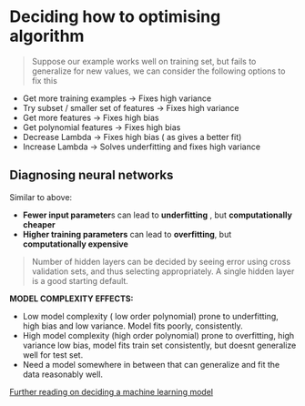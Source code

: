 # Deciding how to optimising algorithm

> Suppose our example works well on training set, but fails to generalize for new values, we can consider the following options to fix this

- Get more training examples -> Fixes high variance
- Try subset / smaller set of features -> Fixes high variance
- Get more features -> Fixes high bias
- Get polynomial features -> Fixes high bias
- Decrease Lambda -> Fixes high bias ( as gives a better fit)
- Increase Lambda -> Solves underfitting and fixes high variance

## Diagnosing neural networks

Similar to above:

- **Fewer input parameter**s can lead to **underfitting** , but **computationally cheaper**
- **Higher training parameters** can lead to **overfitting**, but **computationally expensive**

> Number of hidden layers can be decided by seeing error using cross validation sets, and thus selecting appropriately. A single hidden layer is a good starting default.

**MODEL COMPLEXITY EFFECTS:**

- Low model complexity ( low order polynomial) prone to underfitting, high bias and low variance. Model fits poorly, consistently.
- High model complexity (high order polynomial) prone to overfitting, high variance low bias, model fits train set consistently, but doesnt generalize well for test set.
- Need a model somewhere in between that can generalize and fit the data reasonably well.

[Further reading on deciding a machine learning model](https://www.coursera.org/learn/machine-learning/supplement/llc5g/deciding-what-to-do-next-revisited)
